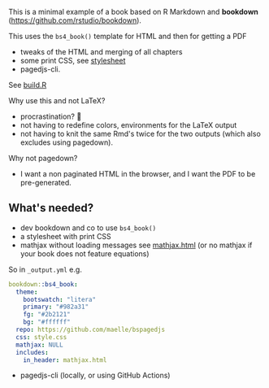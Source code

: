 This is a minimal example of a book based on R Markdown and **bookdown** (https://github.com/rstudio/bookdown).

This uses the `bs4_book()` template for HTML and then for getting a PDF

* tweaks of the HTML and merging of all chapters
* some print CSS, see [stylesheet](style.css)
* pagedjs-cli.

See [build.R](build.R)

Why use this and not LaTeX?

* procrastination? :see_no_evil:
* not having to redefine colors, environments for the LaTeX output
* not having to knit the same Rmd's twice for the two outputs (which also excludes using pagedown).

Why not pagedown?

* I want a non paginated HTML in the browser, and I want the PDF to be pre-generated.


## What's needed?

* dev bookdown and co to use `bs4_book()`
* a stylesheet with print CSS
* mathjax without loading messages see [mathjax.html](mathjax.html) (or no mathjax if your book does not feature equations)

So in `_output.yml` e.g.

```yaml
bookdown::bs4_book:
  theme:
    bootswatch: "litera"
    primary: "#982a31"
    fg: "#2b2121"
    bg: "#ffffff"
  repo: https://github.com/maelle/bspagedjs
  css: style.css
  mathjax: NULL
  includes:
    in_header: mathjax.html
```

* pagedjs-cli (locally, or using GitHub Actions)

